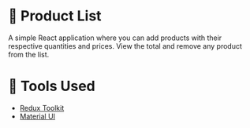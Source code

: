 # 🛒 Product List

A simple React application where you can add products with their respective quantities and prices. View the total and remove any product from the list.

# 🧰 Tools Used

- [Redux Toolkit](https://redux-toolkit.js.org/)
- [Material UI](https://mui.com/)
